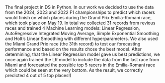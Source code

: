 The final project in DS in Python. In our work we decided to use the data from the 2024, 2023 and 2022 F1 championships to predict which racers would finish on which places during the Grand Prix Emilia-Romani race, which took place on May 19. In total we collected 31 records from revious races and trained 4 Machine Learning models: Linear Regression, AutoRegressive Integrated Moving Average, Simple Exponential Smoothing and Holt’s Linear Smoothing with different hyperparameters. We also used the Miami Grand Prix race (the 31th record) to test our forecasting performance and based on the results chose the best model. After determining, that the Linear Regression model gave us best predictions, we once again trained the LR model to include the data from the last race from Miami and forecasted the possible top 5 racers in the Emilia-Romani race which could be seen at the very bottom. As the result, we correctly predicted 4 out of 5 top places!)

